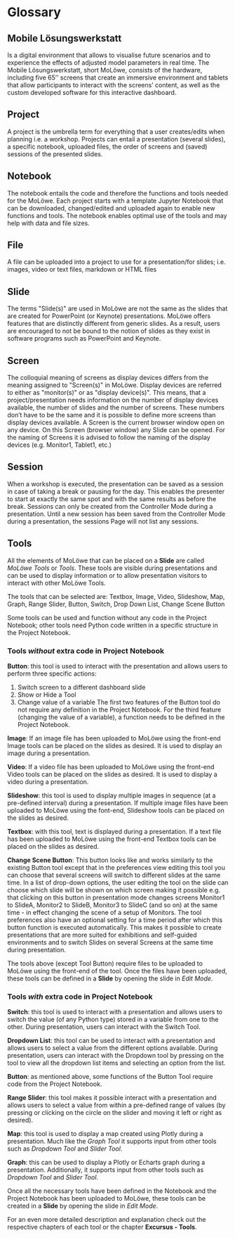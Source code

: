 # Glossary

## **Mobile Lösungswerkstatt**
Is a digital environment that allows to visualise future scenarios and to experience the effects of adjusted model parameters in real time. The Mobile Lösungswerkstatt, short MoLöwe, consists of the hardware, including five 65’’ screens that create an immersive environment and tablets that allow participants to interact with the screens’ content, as well as the custom developed software for this interactive dashboard.

## **Project**
A project is the umbrella term for everything that a user creates/edits when planning i.e. a workshop. Projects can entail a presentation (several slides), a specific notebook, uploaded files, the order of screens and (saved) sessions of the presented slides.

## **Notebook**
The notebook entails the code and therefore the functions and tools needed for the MoLöwe. Each project starts with a template Jupyter Notebook that can be downloaded, changed/edited and uploaded again to enable new functions and tools. The notebook enables optimal use of the tools and may help with data and file sizes.

## **File**
A file can be uploaded into a project to use for a presentation/for slides; i.e. images, video or text files, markdown or HTML files

## **Slide**
The terms "Slide(s)" are used in MoLöwe are not the same as the slides that are created for PowerPoint (or Keynote) presentations. MoLöwe offers features that are distinctly different from generic slides. As a result, users are encouraged to not be bound to the notion of slides as they exist in software programs such as PowerPoint and Keynote.

## **Screen**
The colloquial meaning of screens as display devices differs from the meaning assigned to "Screen(s)" in MoLöwe. Display devices are referred to either as "monitor(s)" or as "display device(s)". This means, that a project/presentation needs information on the number of display devices available, the number of slides and the number of screens. These numbers don’t have to be the same and it is possible to define more screens than display devices available. A Screen is the current browser window open on any device. On this Screen (browser window) any Slide can be opened. For the naming of Screens it is advised to follow the naming of the display devices (e.g. Monitor1, Tablet1, etc.)

## **Session**

When a workshop is executed, the presentation can be saved as a session in case of taking a break or pausing for the day.
This enables the presenter to start at exactly the same spot and with the same results as before the break.
Sessions can only be created from the Controller Mode during a presentation.
Until a new session has been saved from the Controller Mode during a presentation, the sessions Page will not list any sessions.

## **Tools**
All the elements of MoLöwe that can be placed on a **Slide** are called *MoLöwe Tools* or *Tools*. These tools are visible during presentations and can be used to display information or to allow presentation visitors to interact with other MoLöwe Tools.

The tools that can be selected are:
Textbox, Image, Video, Slideshow, Map, Graph, Range Slider, Button, Switch, Drop Down List, Change Scene Button

Some tools can be used and function without any code in the Project Notebook; other tools need Python code written in a specific structure in the Project Notebook.

### Tools *without* extra code in Project Notebook

**Button**: this tool is used to interact with the presentation and allows users to perform three specific actions:
1. Switch screen to a different dashboard slide
2. Show or Hide a Tool
3. Change value of a variable
The first two features of the Button tool do not require any definition in the Project Notebook. For the third feature (changing the value of a variable), a function needs to be defined in the Project Notebook.

**Image**: If an image file has been uploaded to MoLöwe using the front-end Image tools can be placed on the slides as desired. It is used to display an image during a presentation.

**Video**: If a video file has been uploaded to MoLöwe using the front-end Video tools can be placed on the slides as desired. It is used to display a video during a presentation.

**Slideshow**: this tool is used to display multiple images in sequence (at a pre-defined interval) during a presentation. If multiple image files have been uploaded to MoLöwe using the font-end, Slideshow tools can be placed on the slides as desired.

**Textbox**: with this tool, text is displayed during a presentation. If a text file has been uploaded to MoLöwe using the front-end Textbox tools can be placed on the slides as desired. 

**Change Scene Button**: This button looks like and works similarly to the existing Button tool except that in the preferences view editing this tool you can choose that several screens will switch to different slides at the same time. In a list of drop-down options, the user editing the tool on the slide can choose which slide will be shown on which screen making it possible e.g. that clicking on this button in presentation mode changes screens Monitor1 to SlideA, Monitor2 to SlideB, Monitor3 to SlideC (and so on) at the same time - in effect changing the scene of a setup of Monitors. The tool preferences also have an optional setting for a time period after which this button function is executed automatically. This makes it possible to create presentations that are more suited for exhibitions and self-guided environments and to switch Slides on several Screens at the same time during presentation.

The tools above (except Tool Button) require files to be uploaded to MoLöwe using the front-end of the tool. Once the files have been uploaded, these tools can be defined in a **Slide** by opening the slide in *Edit Mode*.


### Tools *with* extra code in Project Notebook

**Switch**: this tool is used to interact with a presentation and allows users to switch the value (of any Python type) stored in a variable from one to the other. During presentation, users can interact with the Switch Tool.

**Dropdown List**: this tool can be used to interact with a presentation and allows users to select a value from the different options available. During presentation, users can interact with the Dropdown tool by pressing on the tool to view all the dropdown list items and selecting an option from the list.

**Button**: as mentioned above, some functions of the Button Tool require code from the Project Notebook. 

**Range Slider**: this tool makes it possible interact with a presentation and allows users to select a value from within a pre-defined range of values (by pressing or clicking on the circle on the slider and moving it left or right as desired).

**Map**: this tool is used to display a map created using Plotly during a presentation. Much like the *Graph Tool* it supports input from other tools such as *Dropdown Tool* and *Slider Tool*.

**Graph**: this can be used to display a Plotly or Echarts graph during a presentation. Additionally, it supports input from other tools such as *Dropdown Tool* and *Slider Tool*.

Once all the necessary tools have been defined in the Notebook and the Project Notebook has been uploaded to MoLöwe, these tools can be created in a **Slide** by opening the slide in *Edit Mode*. 

For an even more detailed description and explanation check out the respective chapters of each tool or the chapter **Excursus - Tools**.
